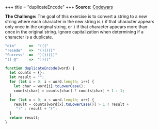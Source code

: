+++
title = "duplicateEncode"
+++
**Source:** [Codewars](https://www.codewars.com/kata/54b42f9314d9229fd6000d9c)

**The Challenge:** The goal of this exercise is to convert a string to a new string where each character in the new string is `(` if that character appears only once in the original string, or `)` if that character appears more than once in the original string. Ignore capitalization when determining if a character is a duplicate.

```js
"din"      =>  "((("
"recede"   =>  "()()()"
"Success"  =>  ")())())"
"(( @"     =>  "))(("
```

```js
function duplicateEncode(word) {
  let counts = {};
  let result = "";
  for (let i = 0; i < word.length; i++) {
    let char = word[i].toLowerCase();
    counts[char] = counts[char] ? counts[char] + 1 : 1;
  }
  for (let x = 0; x < word.length; x++) {
    result = counts[word[x].toLowerCase()] > 1 ? result +
     ")" : result + "(";
  }
  return result;
}
```